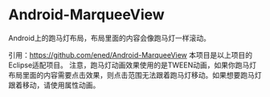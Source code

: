 # Android-MarqueeView
Android上的跑马灯布局，布局里面的内容会像跑马灯一样滚动。

引用：https://github.com/ened/Android-MarqueeView
本项目是以上项目的Eclipse适配项目。
注意，跑马灯动画效果使用的是TWEEN动画，如果你跑马灯布局里面的内容需要点击效果，则点击范围无法跟着跑马灯移动。如果想要跑马灯跟着移动，请使用属性动画。
